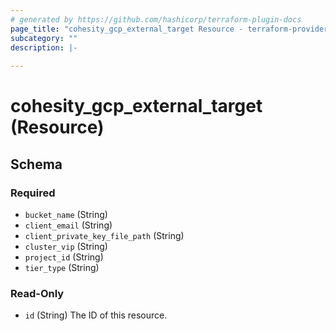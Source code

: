 ```yaml
---
# generated by https://github.com/hashicorp/terraform-plugin-docs
page_title: "cohesity_gcp_external_target Resource - terraform-provider-cohesity"
subcategory: ""
description: |-
  
---
```


# cohesity_gcp_external_target (Resource)





<!-- schema generated by tfplugindocs -->
## Schema

### Required

- `bucket_name` (String)
- `client_email` (String)
- `client_private_key_file_path` (String)
- `cluster_vip` (String)
- `project_id` (String)
- `tier_type` (String)

### Read-Only

- `id` (String) The ID of this resource.
